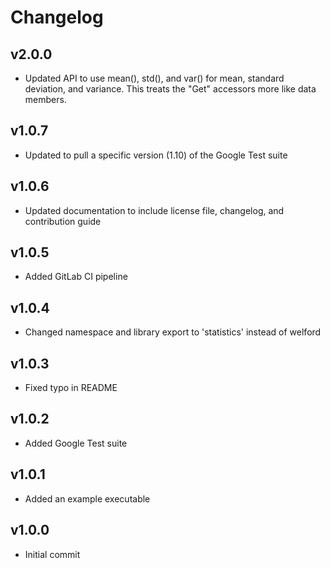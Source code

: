 # Changelog

## v2.0.0

- Updated API to use mean(), std(), and var() for mean, standard deviation, and variance. This treats the "Get" accessors more like data members.

## v1.0.7

- Updated to pull a specific version (1.10) of the Google Test suite

## v1.0.6

- Updated documentation to include license file, changelog, and contribution guide

## v1.0.5

- Added GitLab CI pipeline

## v1.0.4

- Changed namespace and library export to 'statistics' instead of welford

## v1.0.3

- Fixed typo in README

## v1.0.2

- Added Google Test suite

## v1.0.1

- Added an example executable

## v1.0.0

- Initial commit
